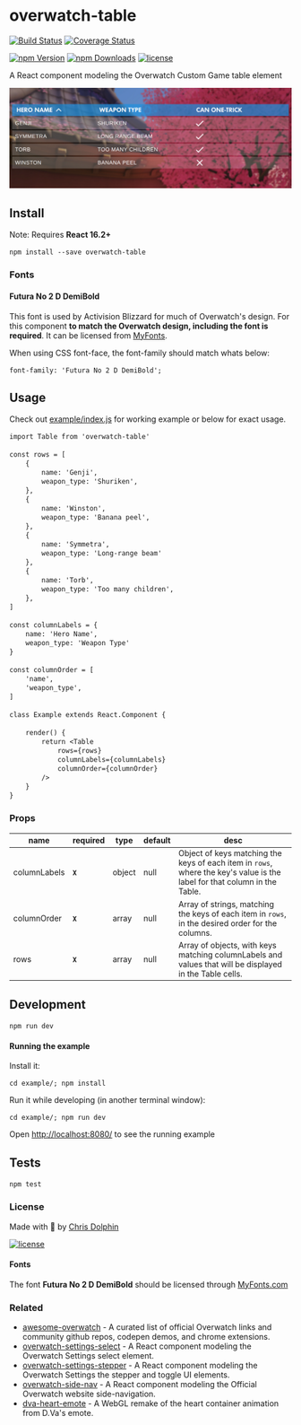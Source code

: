 overwatch-table
=========

[![Build Status](https://travis-ci.org/likethemammal/overwatch-table.svg?branch=master)](https://travis-ci.org/likethemammal/overwatch-table)
[![Coverage Status](https://coveralls.io/repos/github/likethemammal/overwatch-table/badge.svg?branch=master)](https://coveralls.io/github/likethemammal/overwatch-table?branch=master)

[![npm Version](https://img.shields.io/npm/v/overwatch-table.svg)](https://www.npmjs.com/package/overwatch-table)
[![npm Downloads](https://img.shields.io/npm/dm/overwatch-table.svg)](https://www.npmjs.com/package/overwatch-table)
[![license](https://img.shields.io/github/license/likethemammal/overwatch-table.svg)](https://github.com/likethemammal/overwatch-table/blob/master/LICENSE)

A React component modeling the Overwatch Custom Game table element

![Example](example/example.png)

## Install

Note: Requires **React 16.2+**

	npm install --save overwatch-table

### Fonts

#### Futura No 2 D DemiBold

This font is used by Activision Blizzard for much of Overwatch's design. For this component **to match the Overwatch design, including the font is required**. It can be licensed from [MyFonts](http://www.myfonts.com/fonts/urw/futura-no-2/futura-no2-d-demi-bold/).

When using CSS font-face, the font-family should match whats below:

    font-family: 'Futura No 2 D DemiBold';

## Usage

Check out [example/index.js](example/index.js) for working example or below for exact usage.

    import Table from 'overwatch-table'

    const rows = [
        {
            name: 'Genji',
            weapon_type: 'Shuriken',
        },
        {
            name: 'Winston',
            weapon_type: 'Banana peel',
        },
        {
            name: 'Symmetra',
            weapon_type: 'Long-range beam'
        },
        {
            name: 'Torb',
            weapon_type: 'Too many children',
        },
    ]
    
    const columnLabels = {
        name: 'Hero Name',
        weapon_type: 'Weapon Type'
    }
    
    const columnOrder = [
        'name',
        'weapon_type',
    ]
    
    class Example extends React.Component {

        render() {    
            return <Table
                rows={rows}
                columnLabels={columnLabels}
                columnOrder={columnOrder}
            />
        }
    }

### Props

| name        | required | type           | default  | desc 
--- |--- | --- | --- | --- |
| columnLabels | **`X`** | object | null | Object of keys matching the keys of each item in `rows`, where the key's value is the label for that column in the Table. |
| columnOrder | **`X`** | array | null | Array of strings, matching the keys of each item in `rows`, in the desired order for the columns. |
| rows | **`X`** | array | null | Array of objects, with keys matching columnLabels and values that will be displayed in the Table cells. |

## Development

    npm run dev
  
#### Running the example

Install it:

    cd example/; npm install
    
Run it while developing (in another terminal window):

    cd example/; npm run dev
    
    
Open [http://localhost:8080/](http://localhost:8080/) to see the running example


## Tests

    npm test

### License

Made with 🍊 by [Chris Dolphin](https://github.com/likethemammal)

[![license](https://img.shields.io/github/license/likethemammal/overwatch-table.svg?style=flat-square)](https://github.com/likethemammal/overwatch-table/blob/master/LICENSE)

#### Fonts

The font **Futura No 2 D DemiBold** should be licensed through [MyFonts.com](http://www.myfonts.com/fonts/urw/futura-no-2/futura-no2-d-demi-bold/)


### Related 
- [awesome-overwatch](https://github.com/likethemammal/awesome-overwatch) - A curated list of official Overwatch links and community github repos, codepen demos, and chrome extensions.
- [overwatch-settings-select](https://github.com/likethemammal/overwatch-settings-select) - A React component modeling the Overwatch Settings select element.
- [overwatch-settings-stepper](https://github.com/likethemammal/overwatch-settings-stepper) - A React component modeling the Overwatch Settings the stepper and toggle UI elements.
- [overwatch-side-nav](https://github.com/likethemammal/overwatch-side-nav) - A React component modeling the Official Overwatch website side-navigation.
- [dva-heart-emote](https://github.com/likethemammal/dva-heart-emote) - A WebGL remake of the heart container animation from D.Va's emote.
